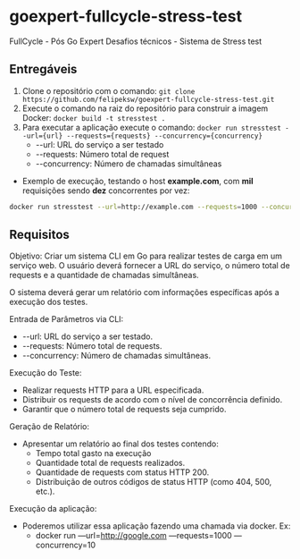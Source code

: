 # goexpert-fullcycle-stress-test
FullCycle - Pós Go Expert Desafios técnicos - Sistema de Stress test

## Entregáveis
1. Clone o repositório com o comando: `git clone https://github.com/felipeksw/goexpert-fullcycle-stress-test.git`
2. Execute o comando na raiz do repositório para construir a imagem Docker: `docker build -t stresstest .`
3. Para executar a aplicação execute o comando: `docker run stresstest --url={url} --requests={requests} --concurrency={concurrency}`
    * --url: URL do serviço a ser testado
    * --requests: Número total de request
    * --concurrency: Número de chamadas simultâneas

* Exemplo de execução, testando o host **example.com**, com **mil** requisições sendo **dez** concorrentes por vez:
```sh
docker run stresstest --url=http://example.com --requests=1000 --concurrency=10
```    

## Requisitos
Objetivo: Criar um sistema CLI em Go para realizar testes de carga em um serviço web. O usuário deverá fornecer a URL do serviço, o número total de requests e a quantidade de chamadas simultâneas.

O sistema deverá gerar um relatório com informações específicas após a execução dos testes.

Entrada de Parâmetros via CLI:
* --url: URL do serviço a ser testado.
* --requests: Número total de requests.
* --concurrency: Número de chamadas simultâneas.

Execução do Teste:
* Realizar requests HTTP para a URL especificada.
* Distribuir os requests de acordo com o nível de concorrência definido.
* Garantir que o número total de requests seja cumprido.

Geração de Relatório:
* Apresentar um relatório ao final dos testes contendo:
    * Tempo total gasto na execução
    * Quantidade total de requests realizados.
    * Quantidade de requests com status HTTP 200.
    * Distribuição de outros códigos de status HTTP (como 404, 500, etc.).

Execução da aplicação:
* Poderemos utilizar essa aplicação fazendo uma chamada via docker. Ex:
    * docker run <sua imagem docker> —url=http://google.com —requests=1000 —concurrency=10